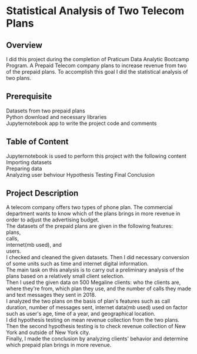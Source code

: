 # Statistical Analysis of Two Telecom Plans
## Overview
I did this project during the completion of Praticum Data Analytic Bootcamp Program. A Prepaid Telecom company plans to increase revenue from two of the prepaid plans. To accomplish this goal I did the statistical analysis of two plans.

## Prerequisite
Datasets from two prepaid plans  
Python download and necessary libraries  
Jupyternotebook app to write the project code and comments

## Table of Content
Jupyternotebook is used to perform this project with the following content  
Importing datasets  
Preparing data  
Analyzing user behviour 
Hypothesis Testing
Final Conclusion

## Project Description 
 A telecom company offers two types of phone plan. The commercial department wants to know which of the plans brings in more revenue in order to adjust the advertising budget.  
 The datasets of the prepaid plans are given in the following features:  
 plans,   
 calls,  
 internet(mb used), and   
 users.  
  I checked and cleaned the given datasets. Then I did necessary conversion of some units such as time and internet digital information.  
  The main task on this analysis is to carry out a preliminary analysis of the plans based on a relatively small client selection.  
 Then I used the given data on 500 Megaline clients: who the clients are, where they're from, which plan they use, and the number of calls they made and text messages they sent in 2018.  
I analyzed the two plans on the basis of plan's features such as call duration, number of messages sent, internet data(mb used) used on factor such as user's age, time of a year, and geographical location.   
I did hypothesis testing on mean revenue collection from the two plans.    
Then the second hypothesis testing is to check revenue collection of New York and outside of New York city.  
Finally, I made the conclusion by analyzing clients' behavior and determine which prepaid plan brings in more revenue.

